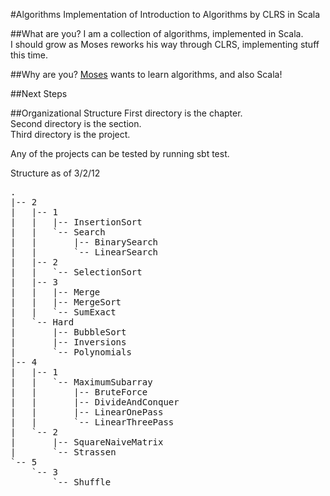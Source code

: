 #Algorithms
Implementation of Introduction to Algorithms by CLRS in Scala

##What are you?
I am a collection of algorithms, implemented in Scala.  
I should grow as Moses reworks his way through CLRS, implementing stuff this time.

##Why are you?
[Moses](http://github.com/mosesn) wants to learn algorithms, and also Scala!

##Next Steps

##Organizational Structure
First directory is the chapter.  
Second directory is the section.  
Third directory is the project.  

Any of the projects can be tested by running sbt test.  

Structure as of 3/2/12  

<pre>
.
|-- 2
|   |-- 1
|   |   |-- InsertionSort
|   |   `-- Search
|   |       |-- BinarySearch
|   |       `-- LinearSearch
|   |-- 2
|   |   `-- SelectionSort
|   |-- 3
|   |   |-- Merge
|   |   |-- MergeSort
|   |   `-- SumExact
|   `-- Hard
|       |-- BubbleSort
|       |-- Inversions
|       `-- Polynomials
|-- 4
|   |-- 1
|   |   `-- MaximumSubarray
|   |       |-- BruteForce
|   |       |-- DivideAndConquer
|   |       |-- LinearOnePass
|   |       `-- LinearThreePass
|   `-- 2
|       |-- SquareNaiveMatrix
|       `-- Strassen
`-- 5
    `-- 3
        `-- Shuffle
</pre>